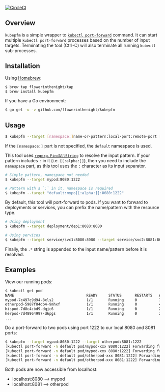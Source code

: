 [![CircleCI](https://circleci.com/gh/flowerinthenight/kubepfm/tree/master.svg?style=svg)](https://circleci.com/gh/flowerinthenight/kubepfm/tree/master)

## Overview

`kubepfm` is a simple wrapper to [`kubectl port-forward`](https://kubernetes.io/docs/tasks/access-application-cluster/port-forward-access-application-cluster/) command. It can start multiple `kubectl port-forward` processes based on the number of input targets. Terminating the tool (Ctrl-C) will also terminate all running `kubectl` sub-processes.

## Installation

Using [Homebrew](https://brew.sh/):
```bash
$ brew tap flowerinthenight/tap
$ brew install kubepfm
```

If you have a Go environment:
```bash
$ go get -u -v github.com/flowerinthenight/kubepfm
```

## Usage

```bash
$ kubepfm --target [namespace:]name-or-pattern:local-port:remote-port [--target ...]
```
If the `[namespace:]` part is not specified, the `default` namespace is used.

This tool uses [`regexp.FindAllString`](https://golang.org/pkg/regexp/#Regexp.FindAllString) to resolve the input pattern. If your pattern includes `:` in it (i.e. `[[:alpha:]]`), then you need to include the `namespace` part, as this tool uses the `:` character as its input separator.

```bash
# Simple pattern, namespace not needed
$ kubepfm --target mypod:8080:1222

# Pattern with a `:` in it, namespace is required
$ kubepfm --target "default:mypo[[:alpha:]]:8080:1222"
```

By default, this tool will port-forward to pods. If you want to forward to deployments or services, you can prefix the name/pattern with the resource type.

```bash
# Using deployment
$ kubepfm --target deployment/dep1:8080:8080

# Using services
$ kubepfm --target service/svc1:8080:8080 --target service/svc2:8081:80
```

Finally, the `.*` string is appended to the input name/pattern before it is resolved.

## Examples

View our running pods:
```bash
$ kubectl get pod
NAME                                 READY     STATUS      RESTARTS   AGE
mypod-7c497c9d94-8xls2               1/1       Running     0          7d
otherpod-5987f84db4-9mhxf            1/1       Running     0          4d
hispod-7d8c4cbd9-dqjc6               1/1       Running     0          21d
herpod-7d48964997-d6pgs              1/1       Running     0          3d
...
```

Do a port-forward to two pods using port 1222 to our local 8080 and 8081 ports:
```bash
$ kubepfm --target mypod:8080:1222 --target otherpod:8081:1222
[kubectl port-forward -n default pod/mypod-xxx 8080:1222] Forwarding from 127.0.0.1:8080 -> 1222
[kubectl port-forward -n default pod/mypod-xxx 8080:1222] Forwarding from [::1]:8080 -> 1222
[kubectl port-forward -n default pod/otherpod-xxx 8081:1222] Forwarding from 127.0.0.1:8081 -> 1222
[kubectl port-forward -n default pod/otherpod-xxx 8081:1222] Forwarding from [::1]:8081 -> 1222
```

Both pods are now accessible from localhost:
- localhost:8080 --> mypod
- localhost:8081 --> otherpod
